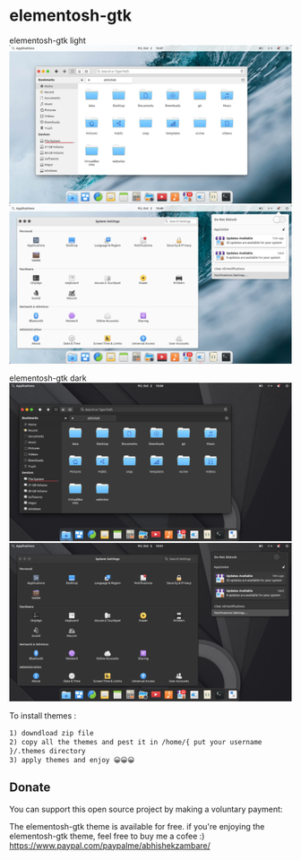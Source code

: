 # elementosh-gtk

elementosh-gtk light
![elementosh-gtk Screenshot](https://raw.githubusercontent.com/Macintosh98/elementosh/master/preview/1.png)
![elementosh-gtk Screenshot](https://raw.githubusercontent.com/Macintosh98/elementosh/master/preview/2.png)

elementosh-gtk dark
![elementosh-gtk Screenshot](https://raw.githubusercontent.com/Macintosh98/elementosh/master/preview/3.png)
![elementosh-gtk Screenshot](https://raw.githubusercontent.com/Macintosh98/elementosh/master/preview/4.png)

To install themes :

    1) downdload zip file
    2) copy all the themes and pest it in /home/{ put your username }/.themes directory
    3) apply themes and enjoy 😀😀😀
    
 ## Donate

You can support this open source project by making a voluntary payment:

The elementosh-gtk theme is available for free. if you're enjoying the elementosh-gtk theme, feel free to buy me a cofee :) https://www.paypal.com/paypalme/abhishekzambare/

